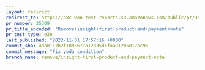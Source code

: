 ```yaml
---
layout: redirect
redirect_to: https://a8c-woo-test-reports.s3.amazonaws.com/public/pr/35309/e2e/index.html
pr_number: 35309
pr_title_encoded: "Remove+insight+first+product+and+payment+note"
pr_test_type: e2e
last_published: "2022-11-01 17:57:16 +0000"
commit_sha: 4da0117b2f1003677a12835dcfaa91205017ac96
commit_message: "Fix yoda condition"
branch_name: remove/insight-first-product-and-payment-note
---
```

